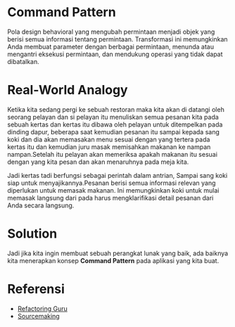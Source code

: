 # Command Pattern

Pola design behavioral yang mengubah permintaan menjadi objek yang berisi semua informasi tentang permintaan. Transformasi ini memungkinkan Anda membuat parameter dengan berbagai permintaan, menunda atau mengantri eksekusi permintaan, dan mendukung operasi yang tidak dapat dibatalkan.


<!-- # Problem

Bayangkan jika anda sedang membuat aplikasi text editor dan disana anda mempunyai banyak sekali tombol Button dan setiap tombol itu mempunyai fungsinya masing-masing.Maka dari itu kita tidak akan memuat code yang sama pada semua tombol karena fungsi mereka itu berbeda - beda.

Cara paling sederhana untuk mengatasi masalah ini dengan membaginya ke beberapa subclass.tetapi jika kita ingin menambahkan fitur terbaru berupa Shortcut atau lainnya maka cara mudahnya kita bisa mengcopynya akan tetapi jika seperti itu setiap saat maka aplikasi yang kita buat akan sangat berat, sangat susah untuk dimaintained dan juga membuat tampilan GUI kita akan terlalu bergantung pada logic bisnis yang kita buat. -->


# Real-World Analogy

Ketika kita sedang pergi ke sebuah restoran maka kita akan di datangi oleh seorang pelayan dan si pelayan itu menuliskan semua pesanan kita pada sebuah kertas dan kertas itu dibawa oleh pelayan untuk ditempelkan pada dinding dapur, beberapa saat kemudian pesanan itu sampai kepada sang koki dan dia akan memasakan menu sesuai dengan yang tertera pada kertas itu dan kemudian juru masak memisahkan makanan ke nampan nampan.Setelah itu pelayan akan memeriksa apakah makanan itu sesuai dengan yang kita pesan dan akan menaruhnya pada meja kita.

Jadi kertas tadi berfungsi sebagai perintah dalam antrian, Sampai sang koki siap untuk menyajikannya.Pesanan berisi semua informasi relevan yang diperlukan untuk memasak makanan. Ini memungkinkan koki untuk mulai memasak langsung dari pada harus mengklarifikasi detail pesanan dari Anda secara langsung.


# Solution

Jadi jika kita ingin membuat sebuah perangkat lunak yang baik, ada baiknya kita menerapkan konsep **Command Pattern** pada aplikasi yang kita buat.


# Referensi

* [Refactoring Guru](https://refactoring.guru/design-patterns/command)
* [Sourcemaking](https://sourcemaking.com/design_patterns/command)